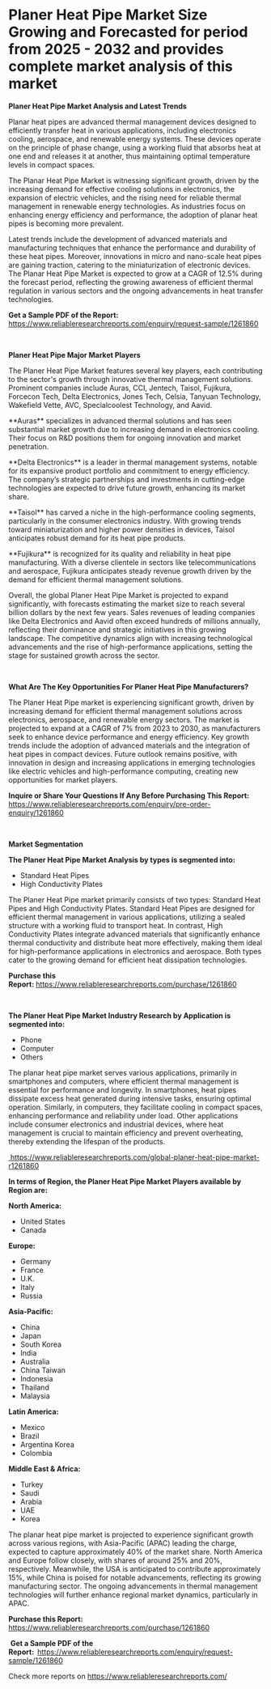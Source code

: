 <p><h1>Planer Heat Pipe Market Size Growing and Forecasted for period from 2025 - 2032 and provides complete market analysis of this market</h1></p><p><strong>Planer Heat Pipe Market Analysis and Latest Trends</strong></p>
<p><p>Planar heat pipes are advanced thermal management devices designed to efficiently transfer heat in various applications, including electronics cooling, aerospace, and renewable energy systems. These devices operate on the principle of phase change, using a working fluid that absorbs heat at one end and releases it at another, thus maintaining optimal temperature levels in compact spaces.</p><p>The Planar Heat Pipe Market is witnessing significant growth, driven by the increasing demand for effective cooling solutions in electronics, the expansion of electric vehicles, and the rising need for reliable thermal management in renewable energy technologies. As industries focus on enhancing energy efficiency and performance, the adoption of planar heat pipes is becoming more prevalent. </p><p>Latest trends include the development of advanced materials and manufacturing techniques that enhance the performance and durability of these heat pipes. Moreover, innovations in micro and nano-scale heat pipes are gaining traction, catering to the miniaturization of electronic devices. The Planar Heat Pipe Market is expected to grow at a CAGR of 12.5% during the forecast period, reflecting the growing awareness of efficient thermal regulation in various sectors and the ongoing advancements in heat transfer technologies.</p></p>
<p><strong>Get a Sample PDF of the Report:&nbsp;</strong> <a href="https://www.reliableresearchreports.com/enquiry/request-sample/1261860?utm_campaign=2295&utm_medium=2&utm_source=Github&utm_content=ia&utm_term=06042025&utm_id=planer-heat-pipe">https://www.reliableresearchreports.com/enquiry/request-sample/1261860</a></p>
<p>&nbsp;</p>
<p><strong>Planer Heat Pipe Major Market Players</strong></p>
<p><p>The Planer Heat Pipe Market features several key players, each contributing to the sector's growth through innovative thermal management solutions. Prominent companies include Auras, CCI, Jentech, Taisol, Fujikura, Forcecon Tech, Delta Electronics, Jones Tech, Celsia, Tanyuan Technology, Wakefield Vette, AVC, Specialcoolest Technology, and Aavid.</p><p>**Auras** specializes in advanced thermal solutions and has seen substantial market growth due to increasing demand in electronics cooling. Their focus on R&D positions them for ongoing innovation and market penetration. </p><p>**Delta Electronics** is a leader in thermal management systems, notable for its expansive product portfolio and commitment to energy efficiency. The company’s strategic partnerships and investments in cutting-edge technologies are expected to drive future growth, enhancing its market share.</p><p>**Taisol** has carved a niche in the high-performance cooling segments, particularly in the consumer electronics industry. With growing trends toward miniaturization and higher power densities in devices, Taisol anticipates robust demand for its heat pipe products.</p><p>**Fujikura** is recognized for its quality and reliability in heat pipe manufacturing. With a diverse clientele in sectors like telecommunications and aerospace, Fujikura anticipates steady revenue growth driven by the demand for efficient thermal management solutions.</p><p>Overall, the global Planer Heat Pipe Market is projected to expand significantly, with forecasts estimating the market size to reach several billion dollars by the next few years. Sales revenues of leading companies like Delta Electronics and Aavid often exceed hundreds of millions annually, reflecting their dominance and strategic initiatives in this growing landscape. The competitive dynamics align with increasing technological advancements and the rise of high-performance applications, setting the stage for sustained growth across the sector.</p></p>
<p>&nbsp;</p>
<p><strong>What Are The Key Opportunities For Planer Heat Pipe Manufacturers?</strong></p>
<p><p>The Planer Heat Pipe market is experiencing significant growth, driven by increasing demand for efficient thermal management solutions across electronics, aerospace, and renewable energy sectors. The market is projected to expand at a CAGR of 7% from 2023 to 2030, as manufacturers seek to enhance device performance and energy efficiency. Key growth trends include the adoption of advanced materials and the integration of heat pipes in compact devices. Future outlook remains positive, with innovation in design and increasing applications in emerging technologies like electric vehicles and high-performance computing, creating new opportunities for market players.</p></p>
<p><strong>Inquire or Share Your Questions If Any Before Purchasing This Report:</strong> <a href="https://www.reliableresearchreports.com/enquiry/pre-order-enquiry/1261860?utm_campaign=2295&utm_medium=2&utm_source=Github&utm_content=ia&utm_term=06042025&utm_id=planer-heat-pipe">https://www.reliableresearchreports.com/enquiry/pre-order-enquiry/1261860</a></p>
<p>&nbsp;</p>
<p><strong>Market Segmentation</strong></p>
<p><strong>The Planer Heat Pipe Market Analysis by types is segmented into:</strong></p>
<p><ul><li>Standard Heat Pipes</li><li>High Conductivity Plates</li></ul></p>
<p><p>The Planer Heat Pipe market primarily consists of two types: Standard Heat Pipes and High Conductivity Plates. Standard Heat Pipes are designed for efficient thermal management in various applications, utilizing a sealed structure with a working fluid to transport heat. In contrast, High Conductivity Plates integrate advanced materials that significantly enhance thermal conductivity and distribute heat more effectively, making them ideal for high-performance applications in electronics and aerospace. Both types cater to the growing demand for efficient heat dissipation technologies.</p></p>
<p><strong>Purchase this Report:&nbsp;</strong><a href="https://www.reliableresearchreports.com/purchase/1261860?utm_campaign=2295&utm_medium=2&utm_source=Github&utm_content=ia&utm_term=06042025&utm_id=planer-heat-pipe">https://www.reliableresearchreports.com/purchase/1261860</a></p>
<p>&nbsp;</p>
<p><strong>The Planer Heat Pipe Market Industry Research by Application is segmented into:</strong></p>
<p><ul><li>Phone</li><li>Computer</li><li>Others</li></ul></p>
<p><p>The planar heat pipe market serves various applications, primarily in smartphones and computers, where efficient thermal management is essential for performance and longevity. In smartphones, heat pipes dissipate excess heat generated during intensive tasks, ensuring optimal operation. Similarly, in computers, they facilitate cooling in compact spaces, enhancing performance and reliability under load. Other applications include consumer electronics and industrial devices, where heat management is crucial to maintain efficiency and prevent overheating, thereby extending the lifespan of the products.</p></p>
<p><a href="https://www.reliableresearchreports.com/global-planer-heat-pipe-market-r1261860?utm_campaign=2295&utm_medium=2&utm_source=Github&utm_content=ia&utm_term=06042025&utm_id=planer-heat-pipe">&nbsp;https://www.reliableresearchreports.com/global-planer-heat-pipe-market-r1261860</a></p>
<p><strong>In terms of Region, the Planer Heat Pipe Market Players available by Region are:</strong></p>
<p>
    <p> <strong> North America: </strong>
        <ul>
            <li>United States</li>
            <li>Canada</li>
        </ul>
        </p> 
    <p> <strong> Europe: </strong>
        <ul>
            <li>Germany</li>
            <li>France</li>
            <li>U.K.</li>
            <li>Italy</li>
            <li>Russia</li>
        </ul>
        </p> 
    <p> <strong> Asia-Pacific: </strong>
        <ul>
            <li>China</li>
            <li>Japan</li>
            <li>South Korea</li>
            <li>India</li>
            <li>Australia</li>
            <li>China Taiwan</li>
            <li>Indonesia</li>
            <li>Thailand</li>
            <li>Malaysia</li>
        </ul>
        </p> 
    <p> <strong> Latin America: </strong>
        <ul>
            <li>Mexico</li>
            <li>Brazil</li>
            <li>Argentina Korea</li>
            <li>Colombia</li>
        </ul>
        </p> 
    <p> <strong> Middle East & Africa: </strong>
        <ul>
            <li>Turkey</li>
            <li>Saudi</li>
            <li>Arabia</li>
            <li>UAE</li>
            <li>Korea</li>
        </ul>
    </p>
    </p>
<p><p>The planar heat pipe market is projected to experience significant growth across various regions, with Asia-Pacific (APAC) leading the charge, expected to capture approximately 40% of the market share. North America and Europe follow closely, with shares of around 25% and 20%, respectively. Meanwhile, the USA is anticipated to contribute approximately 15%, while China is poised for notable advancements, reflecting its growing manufacturing sector. The ongoing advancements in thermal management technologies will further enhance regional market dynamics, particularly in APAC.</p></p>
<p><strong>Purchase this Report: </strong><a href="https://www.reliableresearchreports.com/purchase/1261860?utm_campaign=2295&utm_medium=2&utm_source=Github&utm_content=ia&utm_term=06042025&utm_id=planer-heat-pipe">https://www.reliableresearchreports.com/purchase/1261860</a></p>
<p>&nbsp;<strong>Get a Sample PDF of the Report:&nbsp;&nbsp;</strong><a href="https://www.reliableresearchreports.com/enquiry/request-sample/1261860?utm_campaign=2295&utm_medium=2&utm_source=Github&utm_content=ia&utm_term=06042025&utm_id=planer-heat-pipe">https://www.reliableresearchreports.com/enquiry/request-sample/1261860</a></p>
<p><strong></strong></p>
<p>Check more reports on <a href="https://www.reliableresearchreports.com/?utm_campaign=2295&utm_medium=2&utm_source=Github&utm_content=ia&utm_term=06042025&utm_id=planer-heat-pipe">https://www.reliableresearchreports.com/</a></p>
